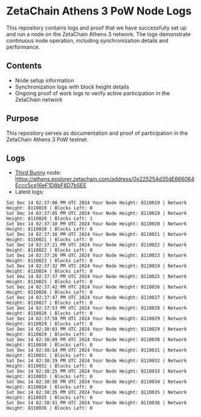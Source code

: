 # ZetaChain Athens 3 PoW Node Logs
This repository contains logs and proof that we have successfully set up and run a node on the ZetaChain Athens 3 network. The logs demonstrate continuous node operation, including synchronization details and performance.

## Contents
- Node setup information
- Synchronization logs with block height details
- Ongoing proof of work logs to verify active participation in the ZetaChain network

## Purpose
This repository serves as documentation and proof of participation in the ZetaChain Athens 3 PoW testnet.

## Logs

- [Third Bunny](https://thirdbunny.xyz/) node: https://athens.explorer.zetachain.com/address/0x225254d35dE666064Eccc5ce16eF1D8bF8D7b5EE
- Latest logs:
```
Sat Dec 14 02:37:00 PM UTC 2024 Your Node Height: 8110019 | Network Height: 8110019 | Blocks Left: 0
Sat Dec 14 02:37:05 PM UTC 2024 Your Node Height: 8110019 | Network Height: 8110020 | Blocks Left: 1
Sat Dec 14 02:37:10 PM UTC 2024 Your Node Height: 8110020 | Network Height: 8110020 | Blocks Left: 0
Sat Dec 14 02:37:16 PM UTC 2024 Your Node Height: 8110021 | Network Height: 8110021 | Blocks Left: 0
Sat Dec 14 02:37:21 PM UTC 2024 Your Node Height: 8110022 | Network Height: 8110022 | Blocks Left: 0
Sat Dec 14 02:37:26 PM UTC 2024 Your Node Height: 8110023 | Network Height: 8110023 | Blocks Left: 0
Sat Dec 14 02:37:32 PM UTC 2024 Your Node Height: 8110024 | Network Height: 8110024 | Blocks Left: 0
Sat Dec 14 02:37:37 PM UTC 2024 Your Node Height: 8110025 | Network Height: 8110025 | Blocks Left: 0
Sat Dec 14 02:37:42 PM UTC 2024 Your Node Height: 8110026 | Network Height: 8110026 | Blocks Left: 0
Sat Dec 14 02:37:47 PM UTC 2024 Your Node Height: 8110027 | Network Height: 8110027 | Blocks Left: 0
Sat Dec 14 02:37:53 PM UTC 2024 Your Node Height: 8110028 | Network Height: 8110028 | Blocks Left: 0
Sat Dec 14 02:37:58 PM UTC 2024 Your Node Height: 8110029 | Network Height: 8110029 | Blocks Left: 0
Sat Dec 14 02:38:03 PM UTC 2024 Your Node Height: 8110029 | Network Height: 8110029 | Blocks Left: 0
Sat Dec 14 02:38:09 PM UTC 2024 Your Node Height: 8110030 | Network Height: 8110030 | Blocks Left: 0
Sat Dec 14 02:38:14 PM UTC 2024 Your Node Height: 8110031 | Network Height: 8110031 | Blocks Left: 0
Sat Dec 14 02:38:19 PM UTC 2024 Your Node Height: 8110032 | Network Height: 8110032 | Blocks Left: 0
Sat Dec 14 02:38:25 PM UTC 2024 Your Node Height: 8110033 | Network Height: 8110033 | Blocks Left: 0
Sat Dec 14 02:38:30 PM UTC 2024 Your Node Height: 8110034 | Network Height: 8110034 | Blocks Left: 0
Sat Dec 14 02:38:35 PM UTC 2024 Your Node Height: 8110035 | Network Height: 8110035 | Blocks Left: 0
Sat Dec 14 02:38:41 PM UTC 2024 Your Node Height: 8110036 | Network Height: 8110036 | Blocks Left: 0
```
